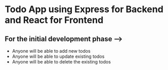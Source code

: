 # Todo App using Express for Backend and React for Frontend

## For the initial development phase -->

- Anyone will be able to add new todos
- Anyone will be able to update existing todos
- Anyone will be able to delete the existing todos